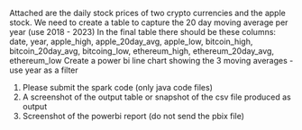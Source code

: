 Attached are the daily stock prices of two crypto currencies and the apple stock.
We need to create a table to capture the 20 day moving average per year (use 2018 - 2023)
In the final table there should be these columns:
date, year, apple_high, apple_20day_avg, apple_low, bitcoin_high, bitcoin_20day_avg,
bitcoing_low, ethereum_high, ethereum_20day_avg, ethereum_low
Create a power bi line chart showing the 3 moving averages - use year as a filter
1. Please submit the spark code (only java code files)
2. A screenshot of the output table or snapshot of the csv file produced as output
3. Screenshot of the powerbi report (do not send the pbix file)
